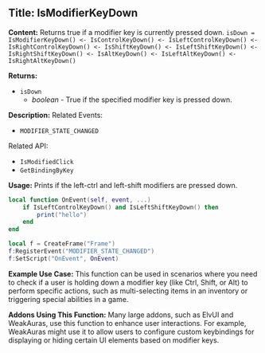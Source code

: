 ## Title: IsModifierKeyDown

**Content:**
Returns true if a modifier key is currently pressed down.
`isDown = IsModifierKeyDown() <- IsControlKeyDown() <- IsLeftControlKeyDown() <- IsRightControlKeyDown() <- IsShiftKeyDown() <- IsLeftShiftKeyDown() <- IsRightShiftKeyDown() <- IsAltKeyDown() <- IsLeftAltKeyDown() <- IsRightAltKeyDown()`

**Returns:**
- `isDown`
  - *boolean* - True if the specified modifier key is pressed down.

**Description:**
Related Events:
- `MODIFIER_STATE_CHANGED`

Related API:
- `IsModifiedClick`
- `GetBindingByKey`

**Usage:**
Prints if the left-ctrl and left-shift modifiers are pressed down.
```lua
local function OnEvent(self, event, ...)
    if IsLeftControlKeyDown() and IsLeftShiftKeyDown() then
        print("hello")
    end
end

local f = CreateFrame("Frame")
f:RegisterEvent("MODIFIER_STATE_CHANGED")
f:SetScript("OnEvent", OnEvent)
```

**Example Use Case:**
This function can be used in scenarios where you need to check if a user is holding down a modifier key (like Ctrl, Shift, or Alt) to perform specific actions, such as multi-selecting items in an inventory or triggering special abilities in a game.

**Addons Using This Function:**
Many large addons, such as ElvUI and WeakAuras, use this function to enhance user interactions. For example, WeakAuras might use it to allow users to configure custom keybindings for displaying or hiding certain UI elements based on modifier keys.
